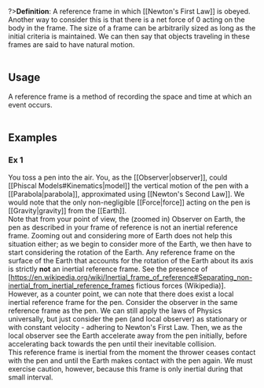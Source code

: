 ?>**Definition**: A reference frame in which [[Newton's First Law]] is obeyed. Another way to consider this is that there is a net force of 0 acting on the body in the frame. The size of a frame can be arbitrarily sized as long as the initial criteria is maintained. We can then say that objects traveling in these frames are said to have natural motion.
<br /><br />

## Usage
A reference frame is a method of recording the space and time at which an event occurs.
<br /><br />
## Examples
### Ex 1
You toss a pen into the air. You, as the [[Observer|observer]], could [[Phiscal Models#Kinematics|model]] the vertical motion of the pen with a [[Parabola|parabola]], approximated using [[Newton's Second Law]]. We would note that the only non-negligible [[Force|force]] acting on the pen is [[Gravity|gravity]] from the [[Earth]].
<br />
Note that from your point of view, the (zoomed in) Observer on Earth, the pen as described in your frame of reference is not an inertial reference frame. Zooming out and considering more of Earth does not help this situation either; as we begin to consider more of the Earth, we then have to start considering the rotation of the Earth. Any reference frame on the surface of the Earth that accounts for the rotation of the Earth about its axis is strictly <strong>not</strong> an inertial reference frame. See the presence of [https://en.wikipedia.org/wiki/Inertial_frame_of_reference#Separating_non-inertial_from_inertial_reference_frames fictious forces (Wikipedia)].
<br />
However, as a counter point, we can note that there does exist a local inertial reference frame for the pen. Consider the observer in the same reference frame as the pen. We can still apply the laws of Physics universally, but just consider the pen (and local observer) as stationary or with constant velocity - adhering to Newton's First Law. Then, we as the local observer see the Earth accelerate away from the pen initially, before accelerating back towards the pen until their inevitable collision.
<br />
This reference frame is inertial from the moment the thrower ceases contact with the pen and until the Earth makes contact with the pen again. We must exercise caution, however, because this frame is only inertial during that small interval.
